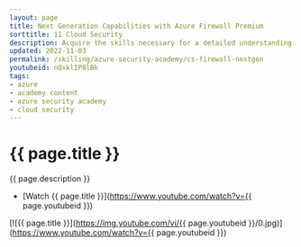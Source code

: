 ```yaml
---
layout: page
title: Next Generation Capabilities with Azure Firewall Premium
sorttitle: 11 Cloud Security
description: Acquire the skills necessary for a detailed understanding of Azure Firewall Premium's next generation capabilities. At focus, learn about Azure Firewall Premium's Transport Layer Security (TLS) Inspection, Key Vault Integration, policies, Azure Firewall Manager, and further configurations with a brief demo.
updated: 2022-11-03
permalink: /skilling/azure-security-academy/cs-firewall-nextgen
youtubeid: nQxklIP8lBk
tags: 
- azure
- academy content
- azure security academy
- cloud security
---
```


# {{ page.title }}

{{ page.description }}

* [Watch {{ page.title }}](https://www.youtube.com/watch?v={{ page.youtubeid }})

[![{{ page.title }}](https://img.youtube.com/vi/{{ page.youtubeid }}/0.jpg)](https://www.youtube.com/watch?v={{ page.youtubeid }})